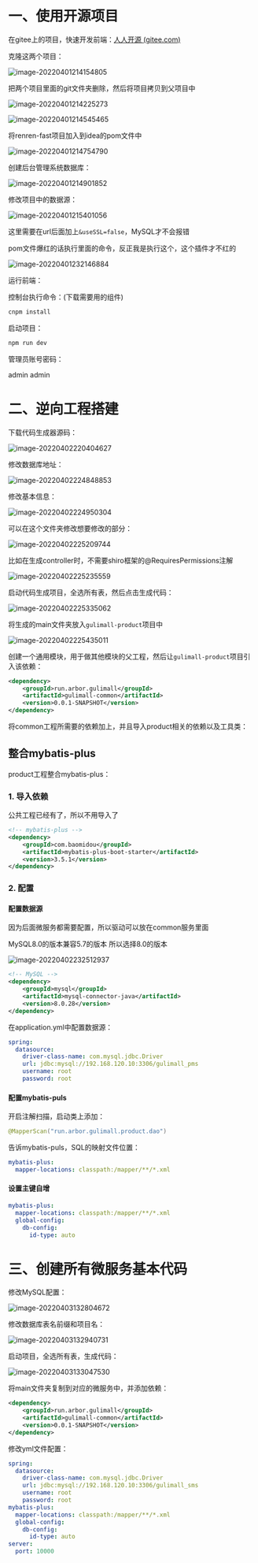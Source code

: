 # 一、使用开源项目

在gitee上的项目，快速开发前端：[人人开源 (gitee.com)](https://gitee.com/renrenio)

克隆这两个项目：

![image-20220401214154805](\..\.assets\2快速开发\image-20220401214154805.png)



把两个项目里面的git文件夹删除，然后将项目拷贝到父项目中

![image-20220401214225273](\..\.assets\2快速开发\image-20220401214225273.png)

![image-20220401214545465](\..\.assets\2快速开发\image-20220401214545465.png)



将renren-fast项目加入到idea的pom文件中

![image-20220401214754790](\..\.assets\2快速开发\image-20220401214754790.png)



创建后台管理系统数据库：

![image-20220401214901852](\..\.assets\2快速开发\image-20220401214901852.png)



修改项目中的数据源：

![image-20220401215401056](\..\.assets\2快速开发\image-20220401215401056.png)

这里需要在url后面加上`&useSSL=false`，MySQL才不会报错

pom文件爆红的话执行里面的命令，反正我是执行这个，这个插件才不红的

![image-20220401232146884](\..\.assets\2快速开发\image-20220401232146884.png)



运行前端：

控制台执行命令：(下载需要用的组件)

```bash
cnpm install
```



启动项目：

```bash
npm run dev
```



管理员账号密码：

admin admin



# 二、逆向工程搭建

下载代码生成器源码：

![image-20220402220404627](\..\.assets\2快速开发\image-20220402220404627.png)



修改数据库地址：

![image-20220402224848853](\..\.assets\2快速开发\image-20220402224848853.png)



修改基本信息：

![image-20220402224950304](\..\.assets\2快速开发\image-20220402224950304.png)



可以在这个文件夹修改想要修改的部分：

![image-20220402225209744](\..\.assets\2快速开发\image-20220402225209744.png)





比如在生成controller时，不需要shiro框架的@RequiresPermissions注解

![image-20220402225235559](\..\.assets\2快速开发\image-20220402225235559.png)



启动代码生成项目，全选所有表，然后点击生成代码：

![image-20220402225335062](\..\.assets\2快速开发\image-20220402225335062.png)



将生成的main文件夹放入`gulimall-product`项目中

![image-20220402225435011](\..\.assets\2快速开发\image-20220402225435011.png)





创建一个通用模块，用于做其他模块的父工程，然后让`gulimall-product`项目引入该依赖：

```xml
<dependency>
    <groupId>run.arbor.gulimall</groupId>
    <artifactId>gulimall-common</artifactId>
    <version>0.0.1-SNAPSHOT</version>
</dependency>
```



将common工程所需要的依赖加上，并且导入product相关的依赖以及工具类：



## 整合mybatis-plus

product工程整合mybatis-plus：

### 1. 导入依赖

公共工程已经有了，所以不用导入了

```xml
<!-- mybatis-plus -->
<dependency>
    <groupId>com.baomidou</groupId>
    <artifactId>mybatis-plus-boot-starter</artifactId>
    <version>3.5.1</version>
</dependency>
```

### 2. 配置

#### 配置数据源

因为后面微服务都需要配置，所以驱动可以放在common服务里面

MySQL8.0的版本兼容5.7的版本  所以选择8.0的版本

![image-20220402232512937](\..\.assets\2快速开发\image-20220402232512937.png)

```xml
<!-- MySQL -->
<dependency>
    <groupId>mysql</groupId>
    <artifactId>mysql-connector-java</artifactId>
    <version>8.0.28</version>
</dependency>
```



在application.yml中配置数据源：

```yml
spring:
  datasource:
    driver-class-name: com.mysql.jdbc.Driver
    url: jdbc:mysql://192.168.120.10:3306/gulimall_pms
    username: root
    password: root
```



#### 配置mybatis-puls

开启注解扫描，启动类上添加：

```java
@MapperScan("run.arbor.gulimall.product.dao")
```



告诉mybatis-puls，SQL的映射文件位置：

```yml
mybatis-plus:
  mapper-locations: classpath:/mapper/**/*.xml
```



#### 设置主键自增

```yml
mybatis-plus:
  mapper-locations: classpath:/mapper/**/*.xml
  global-config:
    db-config:
      id-type: auto
```



# 三、创建所有微服务基本代码

修改MySQL配置：

![image-20220403132804672](\..\.assets\2快速开发\image-20220403132804672.png)



修改数据库表名前缀和项目名：

![image-20220403132940731](\..\.assets\2快速开发\image-20220403132940731.png)



启动项目，全选所有表，生成代码：

![image-20220403133047530](\..\.assets\2快速开发\image-20220403133047530.png)



将main文件夹复制到对应的微服务中，并添加依赖：

```xml
<dependency>
    <groupId>run.arbor.gulimall</groupId>
    <artifactId>gulimall-common</artifactId>
    <version>0.0.1-SNAPSHOT</version>
</dependency>
```



修改yml文件配置：

```yml
spring:
  datasource:
    driver-class-name: com.mysql.jdbc.Driver
    url: jdbc:mysql://192.168.120.10:3306/gulimall_sms
    username: root
    password: root
mybatis-plus:
  mapper-locations: classpath:/mapper/**/*.xml
  global-config:
    db-config:
      id-type: auto
server:
  port: 10000
```



